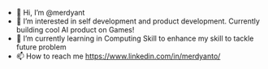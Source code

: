 - 👋 Hi, I’m @merdyant
- 👀 I’m interested in self development and product development. Currently building cool AI product on Games!
- 🌱 I’m currently learning in Computing Skill to enhance my skill to tackle future problem
- 📫 How to reach me https://www.linkedin.com/in/merdyanto/

<!---
merdyst/merdyst is a ✨ special ✨ repository because its `README.md` (this file) appears on your GitHub profile.
You can click the Preview link to take a look at your changes.
--->
